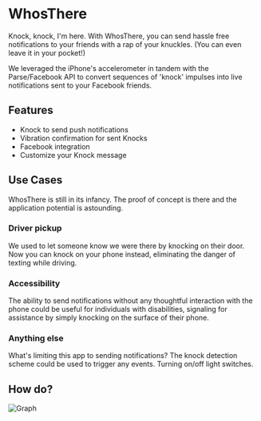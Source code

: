 WhosThere
==========

Knock, knock, I'm here. With WhosThere, you can send hassle free notifications to your friends with a rap of your knuckles. (You can even leave it in your pocket!) 

We leveraged the iPhone's accelerometer in tandem with the Parse/Facebook API to convert sequences of 'knock' impulses into live notifications sent to your Facebook friends. 

Features
-------
- Knock to send push notifications
- Vibration confirmation for sent Knocks
- Facebook integration
- Customize your Knock message

Use Cases
---------
WhosThere is still in its infancy. The proof of concept is there and the application potential is astounding. 

### Driver pickup
We used to let someone know we were there by knocking on their door. Now you can knock on your phone instead, eliminating the danger of texting while driving.

### Accessibility
The ability to send notifications without any thoughtful interaction with the phone could be useful for individuals with disabilities, signaling for assistance by simply knocking on the surface of their phone.  

### Anything else
What's limiting this app to sending notifications? The knock detection scheme could be used to trigger any events. Turning on/off light switches. 

How do? 
-------
![Graph](http://i.imgur.com/FuGCbTV)
